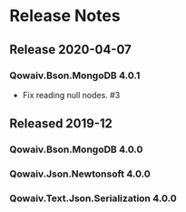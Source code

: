 ﻿# Release Notes

## Release 2020-04-07
### Qowaiv.Bson.MongoDB 4.0.1
* Fix reading null nodes. #3

## Released 2019-12
### Qowaiv.Bson.MongoDB 4.0.0
### Qowaiv.Json.Newtonsoft 4.0.0
### Qowaiv.Text.Json.Serialization 4.0.0
